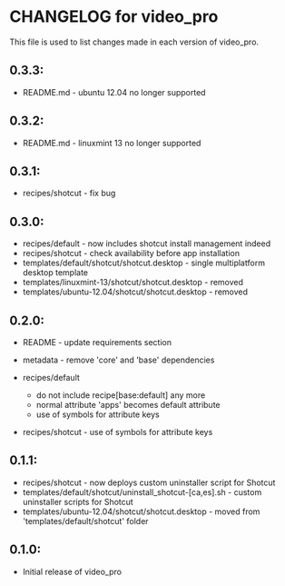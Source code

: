 # CHANGELOG for video_pro

This file is used to list changes made in each version of video_pro.

## 0.3.3:

* README.md - ubuntu 12.04 no longer supported

## 0.3.2:

* README.md - linuxmint 13 no longer supported

## 0.3.1:

* recipes/shotcut - fix bug

## 0.3.0:

* recipes/default - now includes shotcut install management indeed
* recipes/shotcut - check availability before app installation
* templates/default/shotcut/shotcut.desktop      - single multiplatform desktop template
* templates/linuxmint-13/shotcut/shotcut.desktop - removed
* templates/ubuntu-12.04/shotcut/shotcut.desktop - removed

## 0.2.0:

* README   - update requirements section
* metadata - remove 'core' and 'base' dependencies

* recipes/default

  - do not include recipe[base:default] any more
  - normal attribute 'apps' becomes default attribute
  - use of symbols for attribute keys

* recipes/shotcut - use of symbols for attribute keys

## 0.1.1:

* recipes/shotcut - now deploys custom uninstaller script for Shotcut
* templates/default/shotcut/uninstall_shotcut-[ca,es].sh - custom uninstaller scripts for Shotcut
* templates/ubuntu-12.04/shotcut/shotcut.desktop         - moved from 'templates/default/shotcut' folder

## 0.1.0:

* Initial release of video_pro

